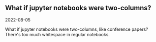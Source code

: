 ## What if jupyter notebooks were two-columns?

2022-08-05

What if jupyter notebooks were two-columns, like conference papers? There's too much whitespace in regular notebooks.